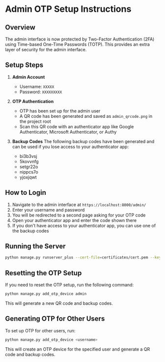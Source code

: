 # Admin OTP Setup Instructions

## Overview
The admin interface is now protected by Two-Factor Authentication (2FA) using Time-based One-Time Passwords (TOTP).
This provides an extra layer of security for the admin interface.

## Setup Steps

1. **Admin Account**
   - Username: `XXXXX`
   - Password: `XXXXXXXXX`

2. **OTP Authentication**
   - OTP has been set up for the admin user
   - A QR code has been generated and saved as `admin_qrcode.png` in the project root
   - Scan this QR code with an authenticator app like Google Authenticator, Microsoft Authenticator, or Authy

3. **Backup Codes**
   The following backup codes have been generated and can be used if you lose access to your authenticator app:
   - bi3b3vsj
   - 5kovvnfg
   - setgr22o
   - nippcs7o
   - yjoxjqwt

## How to Login

1. Navigate to the admin interface at `https://localhost:8000/admin/`
2. Enter your username and password
3. You will be redirected to a second page asking for your OTP code
4. Open your authenticator app and enter the code shown there
5. If you don't have access to your authenticator app, you can use one of the backup codes

## Running the Server

```bash
python manage.py runserver_plus --cert-file=certificates/cert.pem --key-file=certificates/key.pem
```

## Resetting the OTP Setup

If you need to reset the OTP setup, run the following command:

```bash
python manage.py add_otp_device admin
```

This will generate a new QR code and backup codes.

## Generating OTP for Other Users

To set up OTP for other users, run:

```bash
python manage.py add_otp_device <username>
```

This will create an OTP device for the specified user and generate a QR code and backup codes.